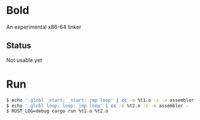 # Bold

An experimental x86-64 linker

## Status

Not usable yet

# Run

```bash
$ echo '.globl _start; _start: jmp loop' | cc -o %t1.o -c -x assembler -
$ echo '.globl loop; loop: jmp loop' | cc -o %t2.o -c -x assembler -
$ RUST_LOG=debug cargo run %t1.o %t2.o
```
